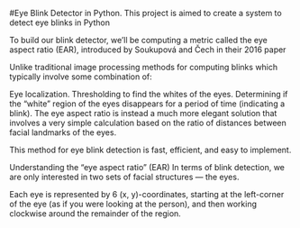 #Eye Blink Detector in Python.
This project is aimed to create a system to detect eye blinks in Python

To build our blink detector, we’ll be computing a metric called the eye aspect ratio (EAR), introduced by Soukupová and Čech in their 2016 paper

Unlike traditional image processing methods for computing blinks which typically involve some combination of:

Eye localization.
Thresholding to find the whites of the eyes.
Determining if the “white” region of the eyes disappears for a period of time (indicating a blink).
The eye aspect ratio is instead a much more elegant solution that involves a very simple calculation based on the ratio of distances between facial landmarks of the eyes.

This method for eye blink detection is fast, efficient, and easy to implement.

Understanding the “eye aspect ratio” (EAR)
In terms of blink detection, we are only interested in two sets of facial structures — the eyes.

Each eye is represented by 6 (x, y)-coordinates, starting at the left-corner of the eye (as if you were looking at the person), and then working clockwise around the remainder of the region.
